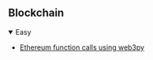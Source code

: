 ## Blockchain
<details open>
<summary>Easy</summary>

  - [Ethereum function calls using web3py](https://github.com/Rookie441/CTF/blob/main/Categories/Blockchain/Easy/navigating-the-unknown/navigating-the-unknown.md#navigating-the-unknown)
</details>
